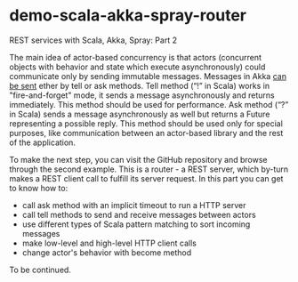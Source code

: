 # demo-scala-akka-spray-router

REST services with Scala, Akka, Spray: Part 2

The main idea of actor-based concurrency is that actors (concurrent objects with behavior and state which execute asynchronously) could communicate only by sending immutable messages. Messages in Akka [can be sent](http://doc.akka.io/docs/akka/current/scala/actors.html#Send_messages) ether by tell or ask methods. Tell method (“!” in Scala) works in "fire-and-forget" mode, it sends a message asynchronously and returns immediately. This method should be used for performance. Ask method (“?” in Scala) sends a message asynchronously as well but returns a Future representing a possible reply. This method should be used only for special purposes, like communication between an actor-based library and the rest of the application.

To make the next step, you can visit the GitHub repository and browse through the second example. This is a router - a REST server, which by-turn makes a REST client call to fulfill its server request. In this part you can get to know how to:

* call ask method with an implicit timeout to run a HTTP server
* call tell methods to send and receive messages between actors
* use different types of Scala pattern matching to sort incoming messages
* make low-level and high-level HTTP client calls
* change actor's behavior with become method

To be continued.

